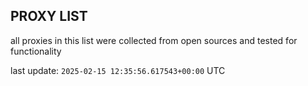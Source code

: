 ## PROXY LIST

all proxies in this list were collected from open sources and tested for functionality

last update: `2025-02-15 12:35:56.617543+00:00` UTC